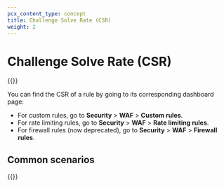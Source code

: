 ```yaml
---
pcx_content_type: concept
title: Challenge Solve Rate (CSR)
weight: 2
---
```


# Challenge Solve Rate (CSR)

{{<render file="_challenge-solve-rate.md">}}

You can find the CSR of a rule by going to its corresponding dashboard page:

* For custom rules, go to **Security** > **WAF** > **Custom rules**.
* For rate limiting rules, go to **Security** > **WAF** > **Rate limiting rules**.
* For firewall rules (now deprecated), go to **Security** > **WAF** > **Firewall rules**.

## Common scenarios

{{<render file="_challenge-solve-recommendations.md">}}